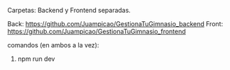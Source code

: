 Carpetas: Backend y Frontend separadas.

Back: https://github.com/Juampicao/GestionaTuGimnasio_backend
Front: https://github.com/Juampicao/GestionaTuGimnasio_frontend

comandos (en ambos a la vez): 

1) npm run dev